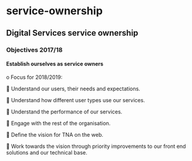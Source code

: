 # service-ownership
## Digital Services service ownership

### Objectives 2017/18

#### Establish ourselves as service owners
o	Focus for 2018/2019:

	Understand our users, their needs and expectations.

	Understand how different user types use our services.

	Understand the performance of our services.

	Engage with the rest of the organisation.

	Define the vision for TNA on the web.

	Work towards the vision through priority improvements to our front end solutions and our technical base.
